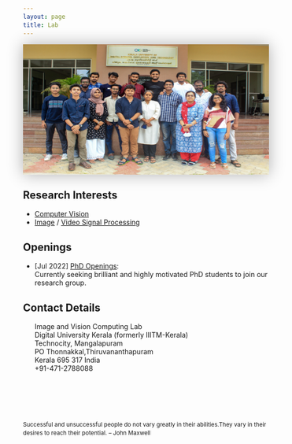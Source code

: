 ```yaml
---
layout: page
title: Lab
---
```


<script src="./script/slodeshow.js" defer="defer"></script>

<style type="text/css">
body {
  margin: 10%;
}

#slider {
  position: relative;
  width: 500px;
  height: 265px;

  overflow: hidden;
  box-shadow: 0 0 30px rgba(0, 0, 0, 0.3);
}


#slider ul {
  position: relative;
  list-style: none;
  height: 100%;
  width: 10000%;
  padding: 0;
  margin: 0;
  transition: all 750ms ease;
  left: 0;
}
#slider ul li {
  position: relative;
  height: 100%;

  float: left;
}

    
#slider #prev, #slider #next {
  width: 50px;
  line-height: 50px;
  text-align: center;
  color: white;
  text-decoration: none;
  position: absolute;
  top: 50%;
  border-radius: 50%;
  font-size: 2rem;
  text-shadow: 0 0 20px rgba(0, 0, 0, 0.6);
  transform: translateY(-50%);
  transition: all 150ms ease;
}
    
#slider ul li img{
  width: 500px;
  height: 265px;
}

#slider #prev, #slider #next {
  width: 50px;
  line-height: 50px;
  text-align: center;
  color: white;
  text-decoration: none;
  position: absolute;
  top: 50%;
  border-radius: 50%;
  font-size: 2rem;
  text-shadow: 0 0 20px rgba(0, 0, 0, 0.6);
  transform: translateY(-50%);
  transition: all 150ms ease;
}

   
#slider #prev {
  left: 10px;
}
#slider #next {
  right: 10px;
}

#slider #prev:hover, #slider #next:hover {
  background-color: rgba(0, 0, 0, 0.5);
  text-shadow: 0;
}
</style>



<div id="slider">
    <ul id="slideWrap"> 
    <a id="prev" href="#">&#8810;</a>
      <li><img src="Image.jpeg" alt=""></li>
      <li><img src="Image.jpeg" alt=""></li>
      <li><img src="Image.jpeg" alt=""></li>
      <li><img src="Image.jpeg" alt=""></li>
      <li><img src="Image.jpeg" alt=""></li>
    <a id="next" href="#">&#8811;</a>
    </ul>
</div>





<!-- <img align="left" src="Image.jpeg" width="1320" > -->

## Research Interests
* [Computer Vision](https://en.wikipedia.org/wiki/Computer_vision)
* [Image](https://en.wikipedia.org/wiki/Digital_image_processing) / [Video Signal Processing](https://en.wikipedia.org/wiki/Video_processing)

## Openings
* [Jul 2022] [PhD Openings](https://duk.ac.in/doctoral-programmes-at-duk/):<br/>
    Currently seeking brilliant and highly motivated PhD students to join our research group.
    
    
    
## Contact Details
&nbsp;&nbsp;&nbsp;&nbsp;&nbsp;&nbsp;Image and Vision Computing Lab<br>
&nbsp;&nbsp;&nbsp;&nbsp;&nbsp;&nbsp;Digital University Kerala (formerly IIITM-Kerala)<br>
&nbsp;&nbsp;&nbsp;&nbsp;&nbsp;&nbsp;Technocity, Mangalapuram<br>
&nbsp;&nbsp;&nbsp;&nbsp;&nbsp;&nbsp;PO Thonnakkal,Thiruvananthapuram<br> 
&nbsp;&nbsp;&nbsp;&nbsp;&nbsp;&nbsp;Kerala 695 317 India <br> 
&nbsp;&nbsp;&nbsp;&nbsp;&nbsp;&nbsp;+91-471-2788088<br> 
<br/><br/>

 




<br/><br/>
<p><small>Successful and unsuccessful people do not vary greatly in their abilities.They vary in their desires to reach their potential. – John Maxwell </small></p>



